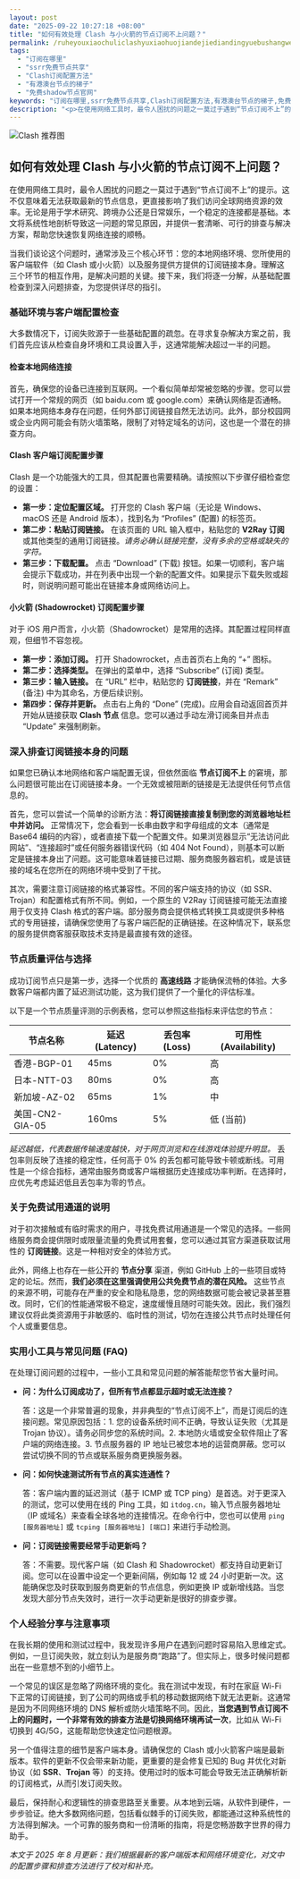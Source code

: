 ```yaml
---
layout: post
date: "2025-09-22 10:27:18 +08:00"
title: "如何有效处理 Clash 与小火箭的节点订阅不上问题？"
permalink: /ruheyouxiaochuliclashyuxiaohuojiandejiediandingyuebushangwenti/
tags:
  - "订阅在哪里"
  - "ssrr免费节点共享"
  - "Clash订阅配置方法"
  - "有港澳台节点的梯子"
  - "免费shadow节点官网"
keywords: "订阅在哪里,ssrr免费节点共享,Clash订阅配置方法,有港澳台节点的梯子,免费shadow节点官网"
description: "<p>在使用网络工具时，最令人困扰的问题之一莫过于遇到“节点订阅不上”的提示。这不仅意味着无法获取最新的节点信息，更直接影响了我们访问全球网络资源的效率。无论是用于学术研究、跨境办公还是日常娱乐，一个稳定的连接都是基础。本文将系统性地剖析导致这一问题的常见原因，并提供一套清晰、可行的排查与解决方案，帮助您快速恢复网络连接的顺畅。</p>"
---
```


![Clash 推荐图](https://clashjd.github.io/assets/img/免费节点订阅.png)

## 如何有效处理 Clash 与小火箭的节点订阅不上问题？

<p>在使用网络工具时，最令人困扰的问题之一莫过于遇到“节点订阅不上”的提示。这不仅意味着无法获取最新的节点信息，更直接影响了我们访问全球网络资源的效率。无论是用于学术研究、跨境办公还是日常娱乐，一个稳定的连接都是基础。本文将系统性地剖析导致这一问题的常见原因，并提供一套清晰、可行的排查与解决方案，帮助您快速恢复网络连接的顺畅。</p>
<p>当我们谈论这个问题时，通常涉及三个核心环节：您的本地网络环境、您所使用的客户端软件（如 Clash 或小火箭）以及服务提供方提供的订阅链接本身。理解这三个环节的相互作用，是解决问题的关键。接下来，我们将逐一分解，从基础配置检查到深入问题排查，为您提供详尽的指引。</p>
<h3>基础环境与客户端配置检查</h3>
<p>大多数情况下，订阅失败源于一些基础配置的疏忽。在寻求复杂解决方案之前，我们首先应该从检查自身环境和工具设置入手，这通常能解决超过一半的问题。</p>
<h4>检查本地网络连接</h4>
<p>首先，确保您的设备已连接到互联网。一个看似简单却常被忽略的步骤。您可以尝试打开一个常规的网页（如 baidu.com 或 google.com）来确认网络是否通畅。如果本地网络本身存在问题，任何外部订阅链接自然无法访问。此外，部分校园网或企业内网可能会有防火墙策略，限制了对特定域名的访问，这也是一个潜在的排查方向。</p>
<h4>Clash 客户端订阅配置步骤</h4>
<p>Clash 是一个功能强大的工具，但其配置也需要精确。请按照以下步骤仔细检查您的设置：</p>
<ul>
    <li><strong>第一步：定位配置区域。</strong> 打开您的 Clash 客户端（无论是 Windows、macOS 还是 Android 版本），找到名为 “Profiles” (配置) 的标签页。</li>
    <li><strong>第二步：粘贴订阅链接。</strong> 在该页面的 URL 输入框中，粘贴您的 <strong>V2Ray 订阅</strong> 或其他类型的通用订阅链接。<em>请务必确认链接完整，没有多余的空格或缺失的字符。</em></li>
    <li><strong>第三步：下载配置。</strong> 点击 “Download” (下载) 按钮。如果一切顺利，客户端会提示下载成功，并在列表中出现一个新的配置文件。如果提示下载失败或超时，则说明问题可能出在链接本身或网络访问上。</li>
</ul>
<h4>小火箭 (Shadowrocket) 订阅配置步骤</h4>
<p>对于 iOS 用户而言，小火箭（Shadowrocket）是常用的选择。其配置过程同样直观，但细节不容忽视。</p>
<ul>
    <li><strong>第一步：添加订阅。</strong> 打开 Shadowrocket，点击首页右上角的 “+” 图标。</li>
    <li><strong>第二步：选择类型。</strong> 在弹出的菜单中，选择 “Subscribe” (订阅) 类型。</li>
    <li><strong>第三步：输入链接。</strong> 在 “URL” 栏中，粘贴您的 <strong>订阅链接</strong>，并在 “Remark” (备注) 中为其命名，方便后续识别。</li>
    <li><strong>第四步：保存并更新。</strong> 点击右上角的 “Done” (完成)。应用会自动返回首页并开始从链接获取 <strong>Clash 节点</strong> 信息。您可以通过手动左滑订阅条目并点击 “Update” 来强制刷新。</li>
</ul>
<h3>深入排查订阅链接本身的问题</h3>
<p>如果您已确认本地网络和客户端配置无误，但依然面临 <strong>节点订阅不上</strong> 的窘境，那么问题很可能出在订阅链接本身。一个无效或被阻断的链接是无法提供任何节点信息的。</p>
<p>首先，您可以尝试一个简单的诊断方法：<strong>将订阅链接直接复制到您的浏览器地址栏中并访问。</strong> 正常情况下，您会看到一长串由数字和字母组成的文本（通常是 Base64 编码的内容），或者直接下载一个配置文件。如果浏览器显示“无法访问此网站”、“连接超时”或任何服务器错误代码（如 404 Not Found），则基本可以断定是链接本身出了问题。这可能意味着链接已过期、服务商服务器宕机，或是该链接的域名在您所在的网络环境中受到了干扰。</p>
<p>其次，需要注意订阅链接的格式兼容性。不同的客户端支持的协议（如 SSR、Trojan）和配置格式有所不同。例如，一个原生的 V2Ray 订阅链接可能无法直接用于仅支持 Clash 格式的客户端。部分服务商会提供格式转换工具或提供多种格式的专用链接，请确保您使用了与客户端匹配的正确链接。在这种情况下，联系您的服务提供商客服获取技术支持是最直接有效的途径。</p>
<h3>节点质量评估与选择</h3>
<p>成功订阅节点只是第一步，选择一个优质的 <strong>高速线路</strong> 才能确保流畅的体验。大多数客户端都内置了延迟测试功能，这为我们提供了一个量化的评估标准。</p>
<p>以下是一个节点质量评测的示例表格，您可以参照这些指标来评估您的节点：</p>
<table>
    <thead>
        <tr>
            <th>节点名称</th>
            <th>延迟 (Latency)</th>
            <th>丢包率 (Loss)</th>
            <th>可用性 (Availability)</th>
        </tr>
    </thead>
    <tbody>
        <tr>
            <td>香港-BGP-01</td>
            <td>45ms</td>
            <td>0%</td>
            <td>高</td>
        </tr>
        <tr>
            <td>日本-NTT-03</td>
            <td>80ms</td>
            <td>0%</td>
            <td>高</td>
        </tr>
        <tr>
            <td>新加坡-AZ-02</td>
            <td>65ms</td>
            <td>1%</td>
            <td>中</td>
        </tr>
        <tr>
            <td>美国-CN2-GIA-05</td>
            <td>160ms</td>
            <td>5%</td>
            <td>低 (当前)</td>
        </tr>
    </tbody>
</table>
<p><em>延迟越低，代表数据传输速度越快，对于网页浏览和在线游戏体验提升明显。</em> 丢包率则反映了连接的稳定性，任何高于 0% 的丢包都可能导致卡顿或断线。可用性是一个综合指标，通常由服务商或客户端根据历史连接成功率判断。在选择时，应优先考虑延迟低且丢包率为零的节点。</p>
<h3>关于免费试用通道的说明</h3>
<p>对于初次接触或有临时需求的用户，寻找免费试用通道是一个常见的选择。一些网络服务商会提供限时或限量流量的免费试用套餐，您可以通过其官方渠道获取试用性的 <strong>订阅链接</strong>。这是一种相对安全的体验方式。</p>
<p>此外，网络上也存在一些公开的 <strong>节点分享</strong> 渠道，例如 GitHub 上的一些项目或特定的论坛。然而，<strong>我们必须在这里强调使用公共免费节点的潜在风险。</strong> 这些节点的来源不明，可能存在严重的安全和隐私隐患，您的网络数据可能会被记录甚至篡改。同时，它们的性能通常极不稳定，速度缓慢且随时可能失效。因此，我们强烈建议仅将此类资源用于非敏感的、临时性的测试，切勿在连接公共节点时处理任何个人或重要信息。</p>
<h3>实用小工具与常见问题 (FAQ)</h3>
<p>在处理订阅问题的过程中，一些小工具和常见问题的解答能帮您节省大量时间。</p>
<ul>
    <li>
        <p><strong>问：为什么订阅成功了，但所有节点都显示超时或无法连接？</strong></p>
        <p>答：这是一个非常普遍的现象，并非典型的“节点订阅不上”，而是订阅后的连接问题。常见原因包括：1. 您的设备系统时间不正确，导致认证失败（尤其是 Trojan 协议）。请务必同步您的系统时间。2. 本地防火墙或安全软件阻止了客户端的网络连接。3. 节点服务器的 IP 地址已被您本地的运营商屏蔽。您可以尝试切换不同的节点或联系服务商更换服务器。</p>
    </li>
    <li>
        <p><strong>问：如何快速测试所有节点的真实连通性？</strong></p>
        <p>答：客户端内置的延迟测试（基于 ICMP 或 TCP ping）是首选。对于更深入的测试，您可以使用在线的 Ping 工具，如 <code>itdog.cn</code>，输入节点服务器地址（IP 或域名）来查看全球各地的连接情况。在命令行中，您也可以使用 <code>ping [服务器地址]</code> 或 <code>tcping [服务器地址] [端口]</code> 来进行手动检测。</p>
    </li>
    <li>
        <p><strong>问：订阅链接需要经常手动更新吗？</strong></p>
        <p>答：不需要。现代客户端（如 Clash 和 Shadowrocket）都支持自动更新订阅。您可以在设置中设定一个更新间隔，例如每 12 或 24 小时更新一次。这能确保您及时获取到服务商更新的节点信息，例如更换 IP 或新增线路。当您发现大部分节点失效时，进行一次手动更新是很好的排查步骤。</p>
    </li>
</ul>
<h3>个人经验分享与注意事项</h3>
<p>在我长期的使用和测试过程中，我发现许多用户在遇到问题时容易陷入思维定式。例如，一旦订阅失败，就立刻认为是服务商“跑路”了。但实际上，很多时候问题都出在一些意想不到的小细节上。</p>
<p>一个常见的误区是忽略了网络环境的变化。我在测试中发现，有时在家庭 Wi-Fi 下正常的订阅链接，到了公司的网络或手机的移动数据网络下就无法更新。这通常是因为不同网络环境的 DNS 解析或防火墙策略不同。因此，<strong>当您遇到节点订阅不上的问题时，一个非常有效的排查方法是切换网络环境再试一次</strong>，比如从 Wi-Fi 切换到 4G/5G，这能帮助您快速定位问题根源。</p>
<p>另一个值得注意的细节是客户端本身。请确保您的 Clash 或小火箭客户端是最新版本。软件的更新不仅会带来新功能，更重要的是会修复已知的 Bug 并优化对新协议（如 <strong>SSR</strong>、<strong>Trojan</strong> 等）的支持。使用过时的版本可能会导致无法正确解析新的订阅格式，从而引发订阅失败。</p>
<p>最后，保持耐心和逻辑性的排查思路至关重要。从本地到云端，从软件到硬件，一步步验证。绝大多数网络问题，包括看似棘手的订阅失败，都能通过这种系统性的方法得到解决。一个可靠的服务商和一份清晰的指南，将是您畅游数字世界的得力助手。</p>
<p><em>本文于 2025 年 8 月更新：我们根据最新的客户端版本和网络环境变化，对文中的配置步骤和排查方法进行了校对和补充。</em></p>